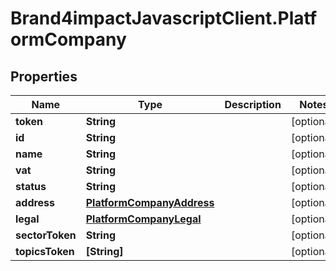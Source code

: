 # Brand4impactJavascriptClient.PlatformCompany

## Properties

Name | Type | Description | Notes
------------ | ------------- | ------------- | -------------
**token** | **String** |  | [optional] 
**id** | **String** |  | [optional] 
**name** | **String** |  | [optional] 
**vat** | **String** |  | [optional] 
**status** | **String** |  | [optional] 
**address** | [**PlatformCompanyAddress**](PlatformCompanyAddress.md) |  | [optional] 
**legal** | [**PlatformCompanyLegal**](PlatformCompanyLegal.md) |  | [optional] 
**sectorToken** | **String** |  | [optional] 
**topicsToken** | **[String]** |  | [optional] 


